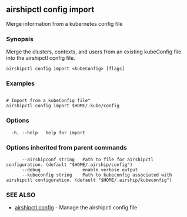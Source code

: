 ## airshipctl config import

Merge information from a kubernetes config file

### Synopsis

Merge the clusters, contexts, and users from an existing kubeConfig file into the airshipctl config file.


```
airshipctl config import <kubeConfig> [flags]
```

### Examples

```

# Import from a kubeConfig file"
airshipctl config import $HOME/.kube/config

```

### Options

```
  -h, --help   help for import
```

### Options inherited from parent commands

```
      --airshipconf string   Path to file for airshipctl configuration. (default "$HOME/.airship/config")
      --debug                enable verbose output
      --kubeconfig string    Path to kubeconfig associated with airshipctl configuration. (default "$HOME/.airship/kubeconfig")
```

### SEE ALSO

* [airshipctl config](airshipctl_config.md)	 - Manage the airshipctl config file

